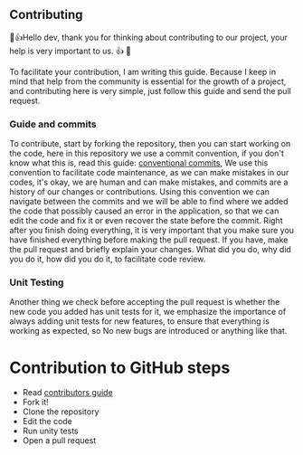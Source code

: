 ## Contributing

🎉👍Hello dev, thank you for thinking about contributing to our project, your help is very important to us. 👍 🎉 

To facilitate your contribution, I am writing this guide. Because I keep in mind that help from the community is essential for the growth of a project, and contributing here is very simple, just follow this guide and send the pull request.

### Guide and commits

To contribute, start by forking the repository, then you can start working on the code, here in this repository we use a commit convention, if you don't know what this is, read this guide: <a href="https://www. conventionalcommits.org/pt-br/v1.0.0-beta.4/"> conventional commits</a>, We use this convention to facilitate code maintenance, as we can make mistakes in our codes, it's okay, we are human and can make mistakes, and commits are a history of our changes or contributions. Using this convention we can navigate between the commits and we will be able to find where we added the code that possibly caused an error in the application, so that we can edit the code and fix it or even recover the state before the commit. Right after you finish doing everything, it is very important that you make sure you have finished everything before making the pull request. If you have, make the pull request and briefly explain your changes. What did you do, why did you do it, how did you do it, to facilitate code review. 

### Unit Testing

Another thing we check before accepting the pull request is whether the new code you added has unit tests for it, we emphasize the importance of always adding unit tests for new features, to ensure that everything is working as expected, so No new bugs are introduced or anything like that.

# Contribution to GitHub steps

- Read [contributors guide](./contributors_guide/start.md)
- Fork it!
- Clone the repository
- Edit the code
- Run unity tests
- Open a pull request